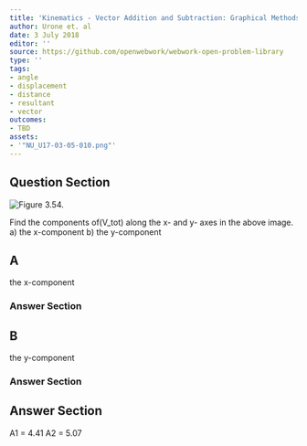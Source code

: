 ```yaml
---
title: 'Kinematics - Vector Addition and Subtraction: Graphical Methods'
author: Urone et. al
date: 3 July 2018
editor: ''
source: https://github.com/openwebwork/webwork-open-problem-library
type: ''
tags:
- angle
- displacement
- distance
- resultant
- vector
outcomes:
- TBD
assets:
- '"NU_U17-03-05-010.png"'
---
```


## Question Section 

![Figure 3.54.]("NU_U17-03-05-010.png")

Find the components of(V_tot) along the x- and y- axes in the above image.
a) the x-component
b) the y-component

## A
the x-component
### Answer Section
## B
the y-component
### Answer Section


## Answer Section

A1 = 4.41
A2 = 5.07